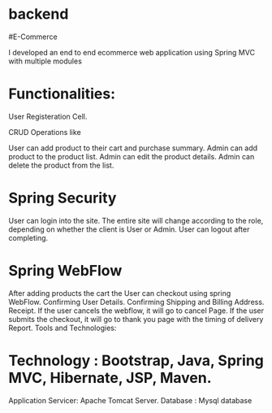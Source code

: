 # backend
#E-Commerce

I developed an end to end ecommerce web application using Spring MVC with multiple modules

# Functionalities:

User Registeration Cell.

CRUD Operations like

User can add product to their cart and purchase summary.
Admin can add product to the product list.
Admin can edit the product details.
Admin can delete the product from the list.
# Spring Security
User can login into the site.
The entire site will change according to the role, depending on whether the client is User or Admin.
User can logout after completing.
# Spring WebFlow
After adding products the cart the User can checkout using spring WebFlow.
Confirming User Details.
Confirming Shipping and Billing Address.
Receipt.
If the user cancels the webflow, it will go to cancel Page.
If the user submits the checkout, it will go to thank you page with the timing of delivery Report.
Tools and Technologies:
# Technology : Bootstrap, Java, Spring MVC, Hibernate, JSP, Maven.
Application Servicer: Apache Tomcat Server.
Database : Mysql database
